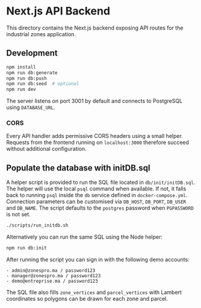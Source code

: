 # Next.js API Backend

This directory contains the Next.js backend exposing API routes for the industrial zones application.

## Development

```bash
npm install
npm run db:generate
npm run db:push
npm run db:seed  # optional
npm run dev
```

The server listens on port 3001 by default and connects to PostgreSQL using `DATABASE_URL`.

### CORS

Every API handler adds permissive CORS headers using a small helper. Requests from
the frontend running on `localhost:3000` therefore succeed without additional
configuration.

## Populate the database with initDB.sql

A helper script is provided to run the SQL file located in `db/init/initDB.sql`.
The helper will use the local `psql` command when available. If not, it falls
back to running `psql` inside the `db` service defined in `docker-compose.yml`.
Connection parameters can be customised via `DB_HOST`, `DB_PORT`, `DB_USER` and
`DB_NAME`. The script defaults to the `postgres` password when `PGPASSWORD`
is not set.

```bash
./scripts/run_initdb.sh
```

Alternatively you can run the same SQL using the Node helper:

```bash
npm run db:init
```

After running the script you can sign in with the following demo accounts:

```
- admin@zonespro.ma / password123
- manager@zonespro.ma / password123
- demo@entreprise.ma / password123
```
The SQL file also fills `zone_vertices` and `parcel_vertices` with Lambert
coordinates so polygons can be drawn for each zone and parcel.

